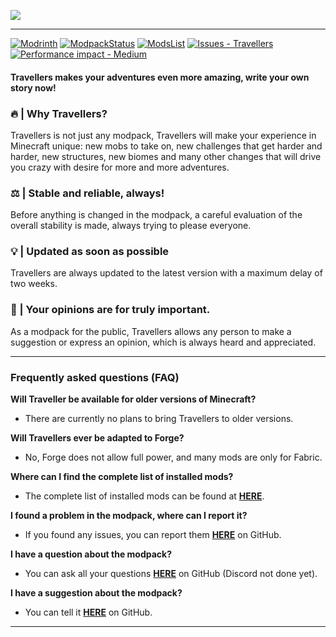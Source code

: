 ![](https://raw.githubusercontent.com/TravellersModpack/Travellers/main/Banner.png)

------------
[![Modrinth](https://img.shields.io/badge/Modrinth-16181c?logo=modrinth&logoColor=00AF5C)](https://modrinth.com/modpack/travellers) [![ModpackStatus](https://img.shields.io/badge/ModpackStatus-087f5b?logo=icloud&logoColor=FFFFFF)](https://github.com/TravellersModpack/Travellers/blob/main/STATUS.md) [![ModsList](https://img.shields.io/badge/ModsList-1971c2?logo=openlayers)](https://github.com/TravellersModpack/Travellers/blob/main/MODSLIST.md) [![Issues - Travellers](https://img.shields.io/github/issues/TravellersModpack/Travellers)](https://github.com/TravellersModpack/Travellers/issues) [![Performance impact - Medium](https://img.shields.io/badge/Performance_impact-Medium-yellowgreen?logo=stackblitz)](https://)
#### Travellers makes your adventures even more amazing, write your own story now!
### 🔥 | Why Travellers?
Travellers is not just any modpack, Travellers will make your experience in Minecraft unique: new mobs to take on, new challenges that get harder and harder, new structures, new biomes and many other changes that will drive you crazy with desire for more and more adventures.
### ⚖️ | Stable and reliable, always!
Before anything is changed in the modpack, a careful evaluation of the overall stability is made, always trying to please everyone.
### 💡 | Updated as soon as possible
Travellers are always updated to the latest version with a maximum delay of two weeks.
### 👥 | Your opinions are for truly important.
As a modpack for the public, Travellers allows any person to make a suggestion or express an opinion, which is always heard and appreciated.

------------
### Frequently asked questions (FAQ)
**Will Traveller be available for older versions of Minecraft?**
- There are currently no plans to bring Travellers to older versions.

**Will Travellers ever be adapted to Forge?**
- No, Forge does not allow full power, and many mods are only for Fabric.

**Where can I find the complete list of installed mods?**
- The complete list of installed mods can be found at [**HERE**](https://github.com/TravellersModpack/Travellers/blob/main/MODSLIST.md).

**I found a problem in the modpack, where can I report it?**
- If you found any issues, you can report them [**HERE**](https://github.com/TravellersModpack/Travellers/issues) on GitHub.

**I have a question about the modpack?**
- You can ask all your questions [**HERE**](https://github.com/TravellersModpack/Travellers/issues) on GitHub (Discord not done yet).

**I have a suggestion about the modpack?**
- You can tell it [**HERE**](https://github.com/TravellersModpack/Travellers/issues) on GitHub.
***

